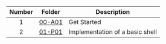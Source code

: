 | Number | Folder                    | Description           |
| :----: | --------------------------| --------------------- |
|   1    |[00-A01](https://github.com/nitishkumar2306/5443-2D-NitishKumar/tree/main/Assignments/00-A01)                | Get Started           |
|   2    |[01-P01](https://github.com/nitishkumar2306/5443-2D-NitishKumar/tree/main/Assignments/01-P01)                | Implementation of a basic shell|
